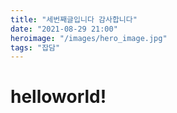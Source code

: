```yaml
---
title: "세번째글입니다 감사합니다"
date: "2021-08-29 21:00"
heroimage: "/images/hero_image.jpg"
tags: "잡담"
---
```


# helloworld!
